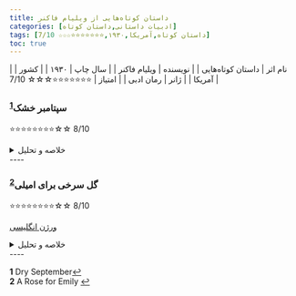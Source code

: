 ```yaml
---
title: داستان‌ کوتاه‌هایی از ویلیام فاکنر
categories: [ادبیات داستانی,داستان کوتاه]
tags: [داستان کوتاه,آمریکا,۱۹۳۰,⭐⭐⭐⭐⭐⭐⭐☆☆☆ 7/10]
toc: true
---
```


| نام اثر | داستان‌ کوتاه‌هایی |
| نویسنده | ویلیام فاکنر |
| سال چاپ | ۱۹۳۰ |
| کشور | آمریکا |
| ژانر | رمان ادبی |
| امتیاز | ⭐⭐⭐⭐⭐⭐⭐☆☆☆ 7/10 |



### سپتامبر خشک<sup id="a1">[1](#f1)</sup>

⭐⭐⭐⭐⭐⭐⭐⭐☆☆ 8/10

<details>
  <summary>خلاصه و تحلیل</summary>
«شهریور خشک» داستان کوتاهی از نویسنده آمریکایی ویلیام فاکنر است که در سال ۱۹۳۱ منتشر شد. در داستان که در یک سپتامبر گرم و بدون باران در جنوب آمریکا اتفاق می افتد، یک زن سفیدپوست یک مرد آفریقایی-آمریکایی را متهم به حمله به او می کند و مردان سفیدپوست شهر گروهی را تشکیل می دهند تا به دنبال مرد بروند. با وجود اصرار آرایشگر شهر به احتیاط، آنها او را نادیده می گیرند و مرد را با عواقب وحشتناکی تعقیب می کنند.
داستان فاکنر، مانند تمام داستان های او، مجموعه ای از سوالات مهم اما دشوار را مطرح می کند.

مانند بسیاری از داستان‌های ویلیام فاکنر، «سپتامبر خشک» بر شایعات شهری و ارتباط آن با فرد تمرکز دارد. اما برخلاف «یک گل سرخ برای امیلی»، که به بررسی راه‌های شایعات پیرامون یک زن اشرافی مجرد ساکن جنوب آمریکا می‌پردازد، «سپتامبر خشک» موضوعی حتی تیره‌تر را برای موضوع خود دارد: تعصب نژادی و قتل سیاه‌پوستان در آمریکا. جنوب عمیق

در پایان داستان، عوامل متعددی از جمله نظر خوب آرایشگر به میز، حرفه صادقانه بی گناهی خود میز، «شکل» مینی کوپر در مورد متهم کردن مردان به رفتار ناشایست و در نهایت، رفتار هیستریک او در سالن سینما - انباشته شده اند تا آنچه را که دادگاه های حقوقی «تردید معقول» می نامند در مورد اینکه آیا حادثه ادعا شده تا کنون رخ داده است یا خیر، انباشته شده اند.

در نتیجه، ذهنیت اوباش و نژادپرستی عمیق نسبت به آمریکایی های آفریقایی تبار منجر به کشته شدن یک مرد بی گناه شده است.

و فاکنر روشن می کند که تعصب نژادی چیزی است که رهبران گروه لینچ را که مایز را تعقیب می کنند، سوق می دهد. برای مثال، هم بوچ و هم مک‌لندون به این نکته توجه نمی‌کنند که آیا حمله واقعاً رخ داده است یا خیر، به این معنی که این موضوع بی‌ربط است. بوچ کلمه "حقایق" را به تمسخر می گیرد، در حالی که مک لندون مردان سفیدپوست خود را به خاطر منتظر ماندن در اطراف تا زمانی که یک مرد سیاهپوست واقعاً چنین جنایتی را علیه یکی از زنان سفیدپوست مرتکب شود، تنبیه می کند.

برای آنها، حتی شایعه نادرست - صرف نظر از اینکه چقدر ضعیف باشد یا منبع آن چقدر غیرقابل اعتماد باشد - برای توجیه رفتار بعدی آنها کافی است. به عبارت دیگر، هر دو تصدیق می‌کنند که بی‌گناهی یا گناه ویل مایز به هیچ وجه برایشان مهم نیست: انگیزه آنها نژادپرستی و نفرت از آمریکایی‌های آفریقایی تبار مانند مایز است تا عدالت.

علاوه بر این، آنها خود را غیرمسئول و ریاکار نشان می دهند. آنها حتی نمی توانند مسئولیت کامل رفتار خود را بر عهده بگیرند و مالک آنچه انجام داده اند باشند. در اوایل داستان، یکی از مردان آرایشگاه از «آب و هوای سرد» - همانطور که عنوان فاکنر به ما یادآوری می‌کند، سپتامبر خشکی است - به عنوان عاملی برای وادار کردن مردان به انجام «هر کاری»، خواه تجاوز به زن یا قتل، نام می‌برد. مرد دیگری

وقتی مک‌لندون به خانه می‌رسد، که ظاهراً از ناموس یک زن سفیدپوست (حداقل در ذهنش) دفاع کرده است، خوشحال می‌شود که همسرش را فقط برای اینکه منتظر او باشد، بزند.

چگونه این رفتار را تحلیل کنیم؟ در یک سطح، فاکنر به وضوح ریاکاری مک‌لندون را فاش می‌کند: برای او و همچنین بوچ، شکار مایز هرگز برای عدالت یا دفاع از یک زن نبود. این فقط بهانه ای برای خشونت علیه یک سیاه پوست بود.

با این حال، در سطحی دیگر، ممکن است به بیزاری مک‌لندون به خاطر تسلیم شدن در برابر چنین انگیزه پست اشاره کند: او می‌داند که کاری که آنها انجام دادند اشتباه بود و مردی بی‌گناه را به قتل رساندند، و عرق کردن زیاد و تمایل او به خلع ید از او. لباس‌ها ممکن است بیشتر از «سپتامبر خشک» عنوان داستان ناشی شوند.

در همین حال، مینی کوپر چهره ای غم انگیز و رقت انگیز را از بین می برد: زنی که در جوانی محبوب و مورد تحسین قرار گرفته بود، اما اکنون که به چهل سالگی نزدیک می شود، زنی که با ازدواج همه دوستانش پشت سر گذاشته شده است. بچه داشت فاکنر به ما می گوید که زمانی که او یک بار توجه چشمان تحسین برانگیز مردان را به خود جلب کرده بود، دیگر آن چشم ها او را دنبال نمی کردند. آیا او داستان ویل مایز را سرهم کرد تا نشان دهد که مردان هنوز به او توجه می کنند، البته به وحشتناک ترین حالتی که می توان تصور کرد؟

طغیان او در سینما ممکن است ظاهراً مانند بی مهری به نظر برسد، اما باز هم، به احتمال زیاد این یک فروپاشی عصبی ناشی از وجدان او است که می خواهد خود را دوباره نشان دهد: او نیز آگاه است که شایعات او منجر به این شده است (یا به زودی منجر خواهد شد) لینچ کردن یک مرد بی گناه و آشفتگی درونی ناشی از اقدامات او به شکل خنده های غیرقابل کنترلی در می آید.
</details>
----

### گل سرخی برای امیلی<sup id="a2">[2](#f2)</sup>

⭐⭐⭐⭐⭐⭐⭐⭐☆☆ 8/10

[ورژن انگلیسی](https://repositorio.ufsc.br/bitstream/handle/123456789/163604/ARoseforEmily-WilliamFaulkner.pdf?sequence=1&isAllowed=y)

<details>
  <summary>خلاصه و تحلیل</summary>
داستان با شرح مختصری چهارم شخص از مراسم تشییع جنازه امیلی گریرسون، یک زن مسن جنوبی که مراسم خاکسپاری او وظیفه شهر است، آغاز می شود. سپس به شیوه ای غیرخطی به خاطرات راوی از رفتار قدیمی امیلی و به طور فزاینده عجیب و غریب در طول سال ها ادامه می دهد. امیلی عضوی از خانواده ای از اشراف پیش از جنگ جنوبی است. پس از جنگ داخلی، خانواده در روزهای سختی قرار می گیرند. او و پدرش آخرین بازماندگان آن شاخه از خانواده هستند و او را از ازدواج منع می کند. او زمانی می میرد که او در آستانه 30 سالگی است، که او را غافلگیر می کند. چند روزی است که از دادن جسد او خودداری می کند و اصرار می کند که او نمرده است. مردم شهر آن را به عنوان روند سوگواری خود می نویسند. آنها برای امیلی به خاطر از دست دادن پدرش و همچنین به خاطر اینکه او اجازه ازدواج نداده است، ترحم می کنند. امیلی به شدت به پدرش وابسته بود و معتقد بود که او هرگز او را ترک نخواهد کرد. او تمام چیزی بود که او داشت.

پس از مرگ پدرش، تنها فردی که در خانه امیلی در حال حرکت است، توبه است، مرد سیاه پوستی که به عنوان پیشخدمت امیلی خدمت می کند. او اغلب در حال ورود و خروج از خانه برای خرید مواد غذایی دیده می شود. اگر چه امیلی که شامل همه چیز است رابطه قوی با شهر ندارد، اما او خانه خود را باز می کند تا به عنوان منبع درآمد، به کودکان محلی درس هنر بدهد. او تا 40 سالگی تدریس می کند. با پذیرش مرگ پدرش، امیلی تا حدودی احیا می شود، حتی مدل موهایش را تغییر می دهد، و با هومر بارون، کارگری از شمال که مدت کوتاهی پس از مرگ آقای گریرسون به شهر می آید، دوست می شود. این ارتباط برخی از جامعه را شگفت زده می کند، در حالی که برخی دیگر از علاقه او خوشحال هستند. با این حال، گفته می‌شود که هومر «مردها را دوست داشت، و معلوم بود که او با مردان جوان‌تر در باشگاه الکس‌ها مشروب می‌نوشید - که او مرد متاهلی نیست»، که توجه را به تمایلات جنسی هومر جلب می‌کند، اما مشخص نیست که آیا او همجنس‌گرا است یا صرفاً علاقه بیشتری به مشروب‌نوشیدن و چرخیدن دارد تا ازدواج با امیلی. امیلی از داروساز شهر آرسنیک می خرد. وقتی داروساز می گوید که قانون او را ملزم می کند که از مشتریان بپرسد که چرا سم می خواهند، امیلی از افشای دلیل خود امتناع می کند، بنابراین او آن را به هجوم موش در خانه اش می داند. برخی از مردم شهر متقاعد شده اند که او از آن برای مسموم کردن خود استفاده می کند. عموزاده های دور امیلی توسط همسر وزیر برای نظارت بر خانم امیلی و هومر بارون به شهر فراخوانده می شوند. امیلی در شهر در حال خرید هدایای عروسی برای هومر، از جمله یک سرویس بهداشتی تک رنگ دیده می شود. هومر برای مدتی شهر را ترک می کند، ظاهراً برای اینکه به امیلی فرصتی بدهد تا از شر پسرعموهایش خلاص شود و سه روز بعد، پس از خروج پسرعموها، برمی گردد. پس از مشاهده او که یک روز عصر وارد خانه دوشیزه امیلی می شود، هومر دیگر هرگز دیده نمی شود و همین امر باعث شد تا مردم شهر باور کنند که او فرار کرده است.

با وجود این تغییرات در موقعیت اجتماعی امیلی، امیلی همچنان به رفتار مرموز خود مانند قبل از مرگ پدرش ادامه می دهد. شهرت او به حدی است که شورای شهر قادر به مقابله با بوی شدیدی است که از خانه شروع شده است. آنها معتقدند که توبه قادر به نگهداری از خانه نبود و چیزی در حال پوسیدن بود. در عوض، شورا تصمیم می گیرد مردانی را زیر پوشش تاریکی به خانه او بفرستد تا در اطراف خانه آهک بپاشند و پس از آن بو از بین می رود. شهردار شهر، سرهنگ سارتوریس، با نادیده گرفتن مالیات او به عنوان یک عمل خیریه موافقت می کند، اگرچه این کار به بهانه بازپرداخت به پدرش انجام می شود تا غرور امیلی پس از مرگ پدرش را کاهش دهد. سال ها بعد نسل جدیدی در این شهرستان به قدرت رسیده است. آنها که هیچ ارتباطی با سرهنگ سارتوریس یا آقای گریرسون ندارند، به امیلی مراجعه می کنند تا مشمول مالیات شوند. امیلی بر حفظ این ترتیب غیررسمی اصرار می‌ورزد، و قاطعانه بدهی‌اش به مالیات را انکار می‌کند، و می‌گوید: «من در جفرسون مالیاتی ندارم.»[5] پس از این، شورا از مطرح کردن این موضوع خودداری می‌کند و به گستاخی او می‌پذیرد. امیلی به یک گوشه نشین تبدیل شده است. او هرگز بیرون از خانه دیده نمی شود و به ندرت افراد را به خانه می پذیرد. جامعه در نهایت او را به عنوان یک "تعهد ارثی" در شهر می بیند که باید با شوخ طبعی و مدارا شود.

مراسم تشییع جنازه یک ماجرای بزرگ است: امیلی به یک موسسه تبدیل شده است، بنابراین مرگ او کنجکاوی زیادی را در مورد طبیعت منزوی او و آنچه از خانه اش باقی مانده است بر می انگیزد. پس از دفن او، گروهی از مردم شهر وارد خانه او می شوند تا ببینند چه چیزی از زندگی او در آنجا باقی مانده است. توبه از خانه بیرون می رود و دیگر هرگز دیده نمی شود و به مردم شهر امکان دسترسی به خانه خانم امیلی را می دهد. در اتاق خواب طبقه بالا قفل است. برخی از مردم شهر در را می شکنند تا ببینند چه چیزی برای مدت طولانی پنهان بوده است. در داخل، در میان هدایایی که امیلی برای هومر خریده بود، جسد متلاشی شده هومر بارون روی تخت خوابیده است. روی بالش کنار او فرورفتگی یک سر و یک تار موی خاکستری دیده می شود که نشان می دهد امیلی با جسد هومر خوابیده است. خانه نشان‌دهنده‌ای است که نشان می‌دهد چگونه امیلی تلاش می‌کرد تا همه چیز را در یک دوره زمانی منجمد حفظ کند و از تغییر اجتناب کند.
</details>
----

<b id="f1">1</b> <span class="footnote">Dry September</span>[↩](#a1)
<br><b id="f2">2</b> <span class="footnote">A Rose for Emily</span> [↩](#a2)
